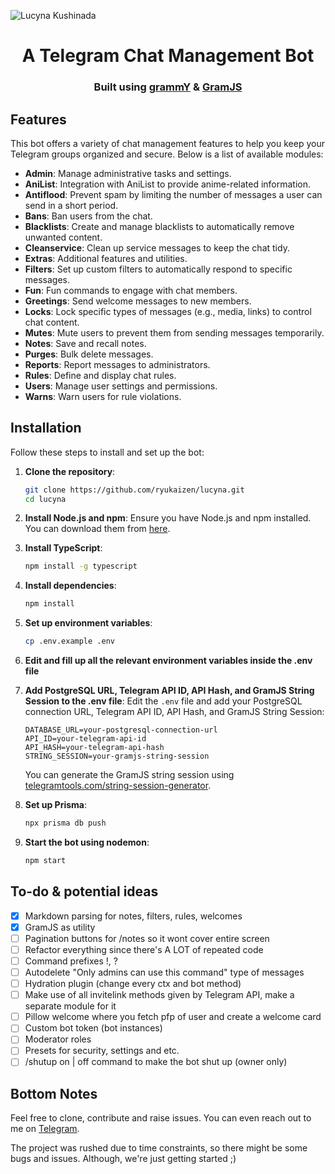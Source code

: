 ![Lucyna Kushinada](https://github.com/user-attachments/assets/d3f8158f-9ebd-450d-8d7f-357e7d2ea718)

<h1 align="center">A Telegram Chat Management Bot</h1> 

<h3 align="center">Built using <a href="https://grammy.dev">grammY</a> & <a href="https://gram.js.org/">GramJS</a></h3>

<h2>Features</h2>
<p>This bot offers a variety of chat management features to help you keep your Telegram groups organized and secure. Below is a list of available modules:</p>

- **Admin**: Manage administrative tasks and settings.
- **AniList**: Integration with AniList to provide anime-related information.
- **Antiflood**: Prevent spam by limiting the number of messages a user can send in a short period.
- **Bans**: Ban users from the chat.
- **Blacklists**: Create and manage blacklists to automatically remove unwanted content.
- **Cleanservice**: Clean up service messages to keep the chat tidy.
- **Extras**: Additional features and utilities.
- **Filters**: Set up custom filters to automatically respond to specific messages.
- **Fun**: Fun commands to engage with chat members.
- **Greetings**: Send welcome messages to new members.
- **Locks**: Lock specific types of messages (e.g., media, links) to control chat content.
- **Mutes**: Mute users to prevent them from sending messages temporarily.
- **Notes**: Save and recall notes.
- **Purges**: Bulk delete messages.
- **Reports**: Report messages to administrators.
- **Rules**: Define and display chat rules.
- **Users**: Manage user settings and permissions.
- **Warns**: Warn users for rule violations.

<h2>Installation</h2>
<p>Follow these steps to install and set up the bot:</p>

1. **Clone the repository**:
    ```sh
    git clone https://github.com/ryukaizen/lucyna.git
    cd lucyna
    ```

2. **Install Node.js and npm**: Ensure you have Node.js and npm installed. You can download them from [here](https://nodejs.org/).

3. **Install TypeScript**:
    ```sh
    npm install -g typescript
    ```

4. **Install dependencies**:
    ```sh
    npm install
    ```

5. **Set up environment variables**:
    ```sh
    cp .env.example .env
    ```

6. **Edit and fill up all the relevant environment variables inside the .env file**

6. **Add PostgreSQL URL, Telegram API ID, API Hash, and GramJS String Session to the .env file**:
    Edit the `.env` file and add your PostgreSQL connection URL, Telegram API ID, API Hash, and GramJS String Session:
    ```env
    DATABASE_URL=your-postgresql-connection-url
    API_ID=your-telegram-api-id
    API_HASH=your-telegram-api-hash
    STRING_SESSION=your-gramjs-string-session
    ```
    You can generate the GramJS string session using [telegramtools.com/string-session-generator](https://telegramtools.com/string-session-generator).

7. **Set up Prisma**:
    ```sh
    npx prisma db push
    ```


8. **Start the bot using nodemon**:
    ```sh
    npm start
    ```


## To-do & potential ideas
- [x] Markdown parsing for notes, filters, rules, welcomes
- [x] GramJS as utility
- [ ] Pagination buttons for /notes so it wont cover entire screen
- [ ] Refactor everything since there's A LOT of repeated code
- [ ] Command prefixes !, ?
- [ ] Autodelete "Only admins can use this command" type of messages
- [ ] Hydration plugin (change every ctx and bot method)
- [ ] Make use of all invitelink methods given by Telegram API, make a separate module for it
- [ ] Pillow welcome where you fetch pfp of user and create a welcome card
- [ ] Custom bot token (bot instances)
- [ ] Moderator roles
- [ ] Presets for security, settings and etc.
- [ ] /shutup on | off command to make the bot shut up (owner only)

## Bottom Notes
Feel free to clone, contribute and raise issues. You can even reach out to me on [Telegram](https://telegram.me/please_help_me_im_dumb).

The project was rushed due to time constraints, so there might be some bugs and issues. Although, we're just getting started ;)